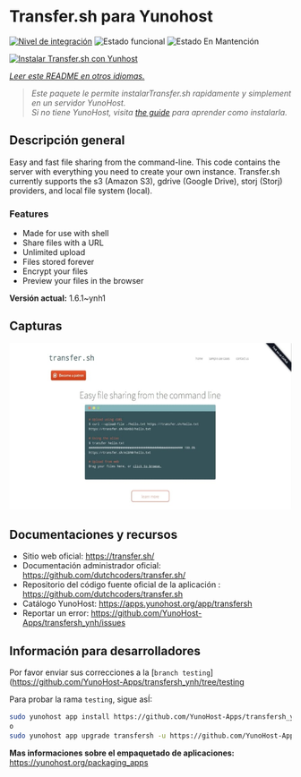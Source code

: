<!--
Este archivo README esta generado automaticamente<https://github.com/YunoHost/apps/tree/master/tools/readme_generator>
No se debe editar a mano.
-->

# Transfer.sh para Yunohost

[![Nivel de integración](https://dash.yunohost.org/integration/transfersh.svg)](https://ci-apps.yunohost.org/ci/apps/transfersh/) ![Estado funcional](https://ci-apps.yunohost.org/ci/badges/transfersh.status.svg) ![Estado En Mantención](https://ci-apps.yunohost.org/ci/badges/transfersh.maintain.svg)

[![Instalar Transfer.sh con Yunhost](https://install-app.yunohost.org/install-with-yunohost.svg)](https://install-app.yunohost.org/?app=transfersh)

*[Leer este README en otros idiomas.](./ALL_README.md)*

> *Este paquete le permite instalarTransfer.sh rapidamente y simplement en un servidor YunoHost.*  
> *Si no tiene YunoHost, visita [the guide](https://yunohost.org/install) para aprender como instalarla.*

## Descripción general

Easy and fast file sharing from the command-line. This code contains the server with everything you need to create your own instance.
Transfer.sh currently supports the s3 (Amazon S3), gdrive (Google Drive), storj (Storj) providers, and local file system (local).

### Features

- Made for use with shell
- Share files with a URL
- Unlimited upload
- Files stored forever
- Encrypt your files
- Preview your files in the browser


**Versión actual:** 1.6.1~ynh1

## Capturas

![Captura de Transfer.sh](./doc/screenshots/transfer.sh-about.jpg)

## Documentaciones y recursos

- Sitio web oficial: <https://transfer.sh/>
- Documentación administrador oficial: <https://github.com/dutchcoders/transfer.sh/>
- Repositorio del código fuente oficial de la aplicación : <https://github.com/dutchcoders/transfer.sh>
- Catálogo YunoHost: <https://apps.yunohost.org/app/transfersh>
- Reportar un error: <https://github.com/YunoHost-Apps/transfersh_ynh/issues>

## Información para desarrolladores

Por favor enviar sus correcciones a la [`branch testing`](https://github.com/YunoHost-Apps/transfersh_ynh/tree/testing

Para probar la rama `testing`, sigue asÍ:

```bash
sudo yunohost app install https://github.com/YunoHost-Apps/transfersh_ynh/tree/testing --debug
o
sudo yunohost app upgrade transfersh -u https://github.com/YunoHost-Apps/transfersh_ynh/tree/testing --debug
```

**Mas informaciones sobre el empaquetado de aplicaciones:** <https://yunohost.org/packaging_apps>
